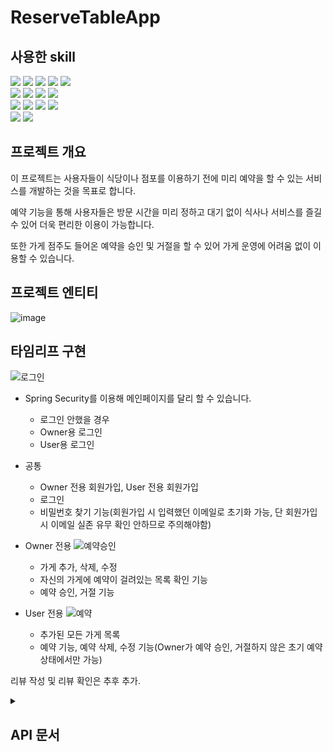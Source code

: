 # ReserveTableApp

## 사용한 skill
<div align=left> 
  <img src="https://img.shields.io/badge/Windows-0078D6?style=for-the-badge&logo=windows&logoColor=white">
  <img src="https://img.shields.io/badge/IntelliJ_IDEA-000000?style=for-the-badge&logo=intellij-idea&logoColor=white">
  <img src="https://img.shields.io/badge/java-007396?style=for-the-badge&logo=java&logoColor=white">
  <img src="https://img.shields.io/badge/JDK-Oracle_Open_JDK-007396?style=for-the-badge&logo=mariaDB&logoColor=white"> 
  <img src="https://img.shields.io/badge/gradle-02303A?style=for-the-badge&logo=gradle&logoColor=white">
  </br>
  <img src="https://img.shields.io/badge/spring-6DB33F?style=for-the-badge&logo=spring&logoColor=white"> 
  <img src="https://img.shields.io/badge/Spring_Boot-6DB33F?style=for-the-badge&logo=spring&logoColor=white">
  <img src="https://img.shields.io/badge/Spring_Security-6DB33F?style=for-the-badge&logo=spring-security&logoColor=white">
  <img src="https://img.shields.io/badge/Spring_Data_JPA-6DB33?style=for-the-badge&logo=mariaDB&logoColor=white"> 
  </br>  
  <img src="https://img.shields.io/badge/mariaDB-003545?style=for-the-badge&logo=mariaDB&logoColor=white">
  <img src="https://img.shields.io/badge/Json_Web_Tokens-000000?style=for-the-badge&logo=json-web-tokens&logoColor=white"> 
  <img src="https://img.shields.io/badge/Lombok-BC4520?style=for-the-badge&logo=lombok&logoColor=white"> 
  <img src="https://img.shields.io/badge/html5-E34F26?style=for-the-badge&logo=html5&logoColor=white">
  </br>
  <img src="https://img.shields.io/badge/github-181717?style=for-the-badge&logo=github&logoColor=white">
  <img src="https://img.shields.io/badge/git-F05032?style=for-the-badge&logo=git&logoColor=white">
</div>

## 프로젝트 개요
이 프로젝트는 사용자들이 식당이나 점포를 이용하기 전에 미리 예약을 할 수 있는 서비스를 개발하는 것을 목표로 합니다. 

예약 기능을 통해 사용자들은 방문 시간을 미리 정하고 대기 없이 식사나 서비스를 즐길 수 있어 더욱 편리한 이용이 가능합니다.

또한 가게 점주도 들어온 예약을 승인 및 거절을 할 수 있어 가게 운영에 어려움 없이 이용할 수 있습니다.

## 프로젝트 엔티티
![image](https://github.com/HanSeulChung/ReserveTableApp/assets/94779505/cb82aa17-c7a8-4dc3-ba8b-ab294ba78ba5)

## 타임리프 구현

![로그인](https://github.com/HanSeulChung/ReserveTableApp/assets/94779505/846f92fd-746b-493e-b8da-ce1b89a7a3d7)
* Spring Security를 이용해 메인페이지를 달리 할 수 있습니다.
  * 로그인 안했을 경우
  * Owner용 로그인
  * User용 로그인

* 공통
  * Owner 전용 회원가입, User 전용 회원가입
  * 로그인
  *  비밀번호 찾기 기능(회원가입 시 입력했던 이메일로 초기화 가능, 단 회원가입시 이메일 실존 유무 확인 안하므로 주의해야함)

* Owner 전용
![예약승인](https://github.com/HanSeulChung/ReserveTableApp/assets/94779505/f7c9eb49-0b11-4bfd-84af-c739be62635f)
  * 가게 추가, 삭제, 수정
  * 자신의 가게에 예약이 걸려있는 목록 확인 기능
  * 예약 승인, 거절 기능
    
* User 전용
![예약](https://github.com/HanSeulChung/ReserveTableApp/assets/94779505/5dc3535b-bd99-484b-bfa4-7e60e60c0ebd)
  * 추가된 모든 가게 목록
  * 예약 기능, 예약 삭제, 수정 기능(Owner가 예약 승인, 거절하지 않은 초기 예약 상태에서만 가능)


리뷰 작성 및 리뷰 확인은 추후 추가.

<details>
<summary><h2>API 문서</h2></summary>
  <div markdown=1>
    
이 프로젝트는 타임리프 구현 전에 다음과 같은 API 엔드포인트를 제공 했으며 이를 기반으로 간단한 타임리프 View를 추가하였습니다.


### 공통 인증
* 회원가입
  + 가입시 아이디와 이메일은 같은 경우 가입이 불가능 함
  + 비밀번호는 암호화된 상태로 database에 저장됩니다.
* 로그인
  + 로그인후 토큰 유효 시간은 1시간 입니다.
* 회원정보 수정(핸드폰 번호) > TODO
* 비밀번호 수정 > TODO

#### 점주 회원가입
POST /auth/owner/signup
* 요청 예시
```json
{
  "userId": "owner1",
  "userName": "가게주인1",
  "phone": "010-0101-1111",
  "email": "이메일@naver.com",
  "password": "비밀번호"
}
```


#### 점주 로그인
POST /auth/owner/signin
* 요청 예시
```json
{
  "userId": "owner1",
  "password": "비밀번호"
}
```

#### 사용자 회원가입
POST auth/signup
* 요청 예시
```json
{
  "userId": "user1",
  "userName": "사용자1",
  "phone": "010-0101-1111",
  "email": "user이메일@naver.com",
  "password": "비밀번호"
}
```

#### 사용자 로그인
POST auth/signin
* 요청 예시

```json
{
  "userId": "user1",
  "password": "비밀번호"
}
```

----------
### 점주 
#### 가게 등록
POST /auth/owner/register/store
* 요청 예시

```json
{
    "storeName" : "맛있는 삼겹살집",
    "phone" : "010-0000-0001",
    "addr" : "삼겹살집 주소1",
    "addrDetail" : "삼겹살집 상세 주소 1",
    "description" : "여기는 신선하고 맛있는 삼겹살을 판매하는 곳입니다."
}
```

#### 가게 수정
POST /auth/owner/update/store
* 요청 예시

```json
{
    "storeName" : "맛있는 삼겹살집",
    "phone" : "010-0000-0001",
    "addr" : "삼겹살집 주소1",
    "addrDetail" : "삼겹살집 상세 주소 수정1",
    "description" : "여기는 신선하고 맛있는 삼겹살을 판매하는 곳입니다."
}
```

#### 가게 삭제
DELETE /auth/owner/register/store

#### 가게 조회
+ 가게주인 아이디로 가게 조회 기능

GET auth/owner/read/store/?ownerId=onwer1

#### 사용자 예약 조회
/auth/owner/reservation/{ownerId}/{storeId}

GET /auth/owner/reservation/onwer1/1

#### 사용자 예약 승인
POST /auth/owner/reservation/approve?reservationId=1

#### 사용자 예약 거절
POST /auth/owner/reservation/refuse?reservationId=1


#### 리뷰 조회
#### 리뷰 삭제


--------

### 사용자
#### 가게 조회
* 가게 전체 조회

  GET /store/all

* 가게 이름으로 조회
  
  GET /store/search/storename/맛있는 삼겹살집

* 가게 주소로 조회

  GET /store/search/storeaddr/삼겹살집 주소1


#### 예약 등록
POST /reserve
* 요청 예시
```json
{
    "storeId" : 1,
    "storeName" : "맛있는 삼겹살집",
    "resDt" : "2023-10-02T21:50:00",
    "people" : 2
}
```

#### 예약 수정
+ 점주가 예약을 승인하거나 거절하지 않은 경우, WAITING일 경우에만 수정 가능

  POST /update/reservation?reservationId=1
* 요청 예시
```json
{
    "storeId" : 1,
    "storeName" : "맛있는 삼겹살집",
    "resDt" : "2023-10-02T21:50:00",
    "people" : 2
}
```

#### 예약 삭제
DELETE /delete/reservation?reservationId=1

#### 예약 조회
+ Mypage에서 조회

  GET /get/myreservations

#### 키오스크에서 자신의 예약 조회
+ 승인된 예약만 조회 가능

  GET kiosk/user1?storeId=1

#### 키오스크 도착
+ 예약이 승인되었을 경우에만 가능

  POST /kiosk/arrive/?reservationId=1


#### 리뷰 등록
POST /register/review?reservationId=1
* 요청 예시 
```json
{
    "score" : 5,
    "review" : "맛있었어요."
}
```

#### 리뷰 수정
POST /update/review?reviewId=3
* 요청 예시
```json
{
    "score" : 3,
    "review" : "맛은 있었지만, 간이 너무 강했습니다."
}
```

#### 리뷰 삭제
DELETE /delete/review?reviewId=1

#### 리뷰 조회
GET /get/review?reviewId=1

#### 리뷰 전체 조회
</div>
</details>

